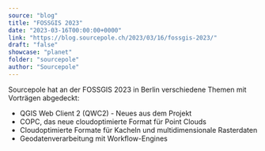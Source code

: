```yaml
---
source: "blog"
title: "FOSSGIS 2023"
date: "2023-03-16T00:00:00+0000"
link: "https://blog.sourcepole.ch/2023/03/16/fossgis-2023/"
draft: "false"
showcase: "planet"
folder: "sourcepole"
author: "Sourcepole"
---
```


<p>Sourcepole hat an der FOSSGIS 2023 in Berlin verschiedene Themen mit Vorträgen abgedeckt:</p>
<ul>
<li>QGIS Web Client 2 (QWC2) - Neues aus dem Projekt</li>
<li>COPC, das neue cloudoptimierte Format für Point Clouds</li>
<li>Cloudoptimierte Formate für Kacheln und multidimensionale Rasterdaten</li>
<li>Geodatenverarbeitung mit Workflow-Engines</li>
</ul>
